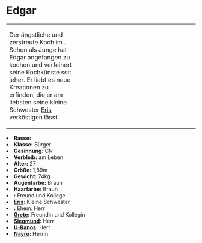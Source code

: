 # Edgar

<primary-label ref="npc"/>

<secondary-label ref="faergria"/>

<secondary-label ref="thaugrien"/>

<table>
<tr><td>
<p>
Der ängstliche und zerstreute Koch im <a href="Duensberg-Plateau.md" anchor="jagdschloss-d-nsberg"></a>. Schon als
Junge hat Edgar angefangen zu kochen und verfeinert seine Kochkünste seit jeher. Er liebt es neue Kreationen zu
erfinden, die er am liebsten seine kleine Schwester <a href="Eris.md">Eris</a> verköstigen lässt. 
</p>

</td><td width="300">
<!-- Edit here -->
<img src="edgar.png" alt="" />
</td></tr>
</table>

<procedure title="Allgemeine Informationen">
<list columns="2">
<li><b>Rasse:</b> <a href="Folks.md" anchor="menschen"></a></li>
<li><b>Klasse:</b> Bürger</li>
<li><b>Gesinnung:</b> CN</li>
<li><b>Verbleib:</b> am Leben</li>
</list>
</procedure>

<procedure title="Aussehen">
<list columns="3">
<li><b>Alter:</b> 27</li>
<li><b>Größe:</b> 1,89m</li>
<li><b>Gewicht:</b> 74kg</li>
<li><b>Augenfarbe:</b> Braun</li>
<li><b>Haarfarbe:</b> Braun</li>
</list>
</procedure>

<procedure title="Beziehungen">
<list columns="2">
<li><b><a href="Karl.md"></a>:</b> Freund und Kollege</li>
<li><b><a href="Eris.md">Eris</a>:</b> Kleine Schwester</li>
<li><b><a href="Dorian.md"></a>:</b> Ehem. Herr</li>
<li><b><a href="Grete.md">Grete</a>:</b> Freundin und Kollegin</li>
<li><b><a href="Siegmund.md">Siegmund</a>:</b> Herr</li>
<li><b><a href="U-Ranos.md">U-Ranos</a>:</b> Herr</li>
<li><b><a href="Nayru.md">Nayru</a>:</b> Herrin</li>
</list>
</procedure>

<!--
## Notizen

- **Ziele:** 
- **Geheimnisse:** 
-->